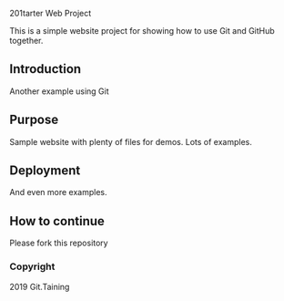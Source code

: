 201tarter Web Project

This is a simple website project for showing how to use Git and GitHub together.

## Introduction

Another example using Git

## Purpose

Sample website with plenty of files for demos. Lots of examples. 

## Deployment

And even more examples.

## How to continue

Please fork this repository

### Copyright

2019 Git.Taining